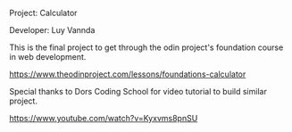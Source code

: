 Project: Calculator

Developer: Luy Vannda

This is the final project to get through the odin project's foundation course in web development.

https://www.theodinproject.com/lessons/foundations-calculator

Special thanks to Dors Coding School for video tutorial to build similar project.

https://www.youtube.com/watch?v=Kyxvms8pnSU
